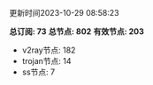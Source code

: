 更新时间2023-10-29 08:58:23

**总订阅: 73**
**总节点: 802**
**有效节点: 203**
- v2ray节点: 182
- trojan节点: 14
- ss节点: 7
